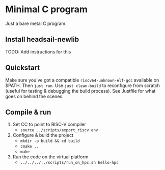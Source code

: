 # Minimal C program

Just a bare metal C program.

## Install headsail-newlib
TODO: Add instructions for this

## Quickstart

Make sure you've got a compatible `riscv64-unknown-elf-gcc` available on $PATH. Then `just run`. Use
`just clean-build` to reconfigure from scratch (useful for testing & debugging the build process).
See Justfile for what goes on behind the scenes.

## Compile & run

1. Set CC to point to RISC-V compiler
    * `source ../scripts/export_riscv.env`
2. Configure & build the project
    * `mkdir -p build && cd build`
    * `cmake ..`
    * `make`
3. Run the code on the virtual platform
    * `../../../../scripts/run_on_hpc.sh hello-hpc`

